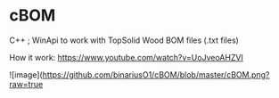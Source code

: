 # cBOM
C++ ; 
WinApi to work with TopSolid Wood BOM files (.txt files)

How it work:
https://www.youtube.com/watch?v=UoJveoAHZVI



![image](https://github.com/binariusO1/cBOM/blob/master/cBOM.png?raw=true 
